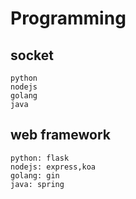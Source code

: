 # Programming

## socket
```
python
nodejs
golang
java
```

## web framework
```
python: flask
nodejs: express,koa
golang: gin
java: spring
```